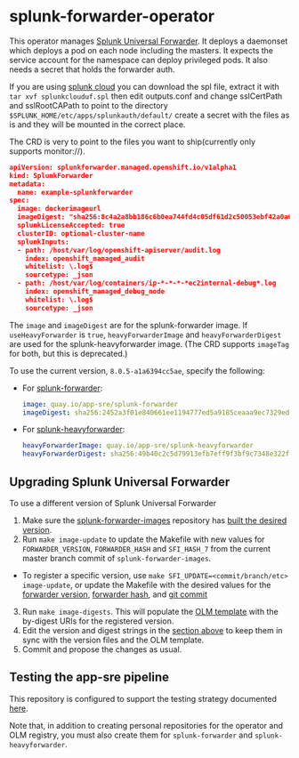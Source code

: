 # splunk-forwarder-operator

This operator manages [Splunk Universal Forwarder](https://docs.splunk.com/Documentation/Forwarder/latest/Forwarder/Abouttheuniversalforwarder). It deploys a daemonset which 
deploys a pod on each node including the masters. It expects the service account
for the namespace can deploy privileged pods. It also needs a secret that holds
the forwarder auth.

If you are using [splunk cloud](https://www.splunk.com/en_us/software/splunk-cloud.html) you can download the spl file, extract it with
`tar xvf splunkclouduf.spl` then edit outputs.conf and change sslCertPath and
sslRootCAPath to point to the directory `$SPLUNK_HOME/etc/apps/splunkauth/default/`
create a secret with the files as is and they will be mounted in the correct place. 

The CRD is very to point to the files you want to ship(currently only supports
monitor://).

```json
apiVersion: splunkforwarder.managed.openshift.io/v1alpha1
kind: SplunkForwarder
metadata:
  name: example-splunkforwarder
spec:
  image: dockerimageurl
  imageDigest: "sha256:8c4a2a8bb186c6b0ea744fd4c05df61d2c50053ebf42a0a6ec7aef8170be4c55"
  splunkLicenseAccepted: true
  clusterID: optional-cluster-name
  splunkInputs:
  - path: /host/var/log/openshift-apiserver/audit.log
    index: openshift_managed_audit
    whitelist: \.log$
    sourcetype: _json
  - path: /host/var/log/containers/ip-*-*-*-*ec2internal-debug*.log
    index: openshift_managed_debug_node
    whitelist: \.log$
    sourcetype: _json
```

The `image` and `imageDigest` are for the splunk-forwarder image.
If `useHeavyForwarder` is `true`, `heavyForwarderImage` and `heavyForwarderDigest` are used for the splunk-heavyforwarder image.
(The CRD supports `imageTag` for both, but this is deprecated.)

To use the current version, `8.0.5-a1a6394cc5ae`, specify the following:
- For [splunk-forwarder](https://quay.io/repository/app-sre/splunk-forwarder?tag=8.0.5-a1a6394cc5ae&tab=tags):
  ```yaml
  image: quay.io/app-sre/splunk-forwarder
  imageDigest: sha256:2452a3f01e840661ee1194777ed5a9185ceaaa9ec7329ed364fa2f02be22a701
  ```
- For [splunk-heavyforwarder](https://quay.io/repository/app-sre/splunk-heavyforwarder?tag=8.0.5-a1a6394cc5ae&tab=tags):
  ```yaml
  heavyForwarderImage: quay.io/app-sre/splunk-heavyforwarder
  heavyForwarderDigest: sha256:49b40c2c5d79913efb7eff9f3bf9c7348e322f619df10173e551b2596913d52a
  ```

## Upgrading Splunk Universal Forwarder
To use a different version of Splunk Universal Forwarder
1. Make sure the [splunk-forwarder-images](https://github.com/openshift/splunk-forwarder-images/) repository has [built the desired version](https://github.com/openshift/splunk-forwarder-images/#versioning-and-tagging).
2. Run `make image-update` to update the Makefile with new values for `FORWARDER_VERSION`, `FORWARDER_HASH` and `SFI_HASH_7` from the current master branch commit of `splunk-forwarder-images`.
  * To register a specific version, use `make SFI_UPDATE=<commit/branch/etc> image-update`, or update the Makefile with the desired values for the [forwarder version](https://github.com/openshift/splunk-forwarder-images/blob/master/.splunk-version), [forwarder hash](https://github.com/openshift/splunk-forwarder-images/blob/master/.splunk-version-hash), and [git commit](https://github.com/openshift/splunk-forwarder-images/blob/master/Makefile)
3. Run `make image-digests`.
   This will populate the [OLM template](hack/olm-registry/olm-artifacts-template.yaml) with the by-digest URIs for the registered version.
4. Edit the version and digest strings in the [section above](#splunk-forwarder-operator) to keep them in sync with the version files and the OLM template.
5. Commit and propose the changes as usual.

## Testing the app-sre pipeline

This repository is configured to support the testing strategy documented
[here](https://github.com/openshift/boilerplate/blob/cc252374715df1910c8f4a8846d38e7b5d00f94f/boilerplate/openshift/golang-osd-operator/app-sre.md).

Note that, in addition to creating personal repositories for the operator and
OLM registry, you must also create them for `splunk-forwarder` and
`splunk-heavyforwarder`.
